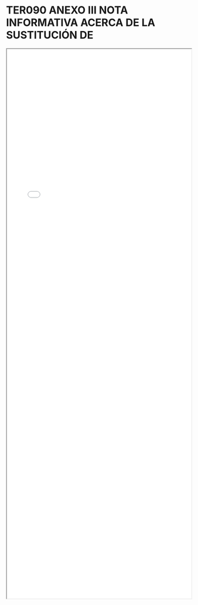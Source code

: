 
# TER090 ANEXO III NOTA INFORMATIVA ACERCA DE LA SUSTITUCIÓN DE

<iframe src="../TER090 ANEXO III NOTA INFORMATIVA ACERCA DE LA SUSTITUCIÓN DE.pdf" width="100%" height="1500px"></iframe>

